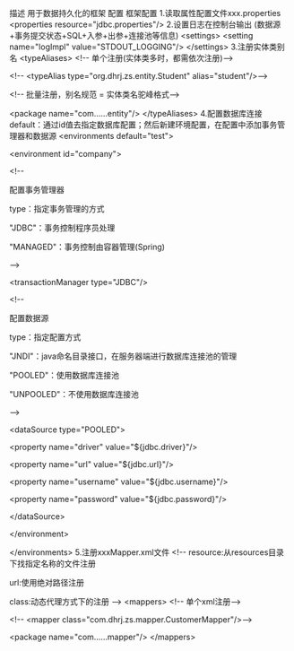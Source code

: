 描述
用于数据持久化的框架
配置
框架配置
1.读取属性配置文件xxx.properties
\<properties resource="jdbc.properties"/\>
2.设置日志在控制台输出 (数据源+事务提交状态+SQL+入参+出参+连接池等信息)
\<settings\>
\<setting name="logImpl" value="STDOUT_LOGGING"/\>
\</settings\>
3.注册实体类别名
\<typeAliases\>
\<!-- 单个注册(实体类多时，都需依次注册)--\>

\<!-- \<typeAlias type="org.dhrj.zs.entity.Student" alias="student"/\>--\>

\<!-- 批量注册，别名规范 = 实体类名驼峰格式--\>

\<package name="com......entity"/\>
\</typeAliases\>
4.配置数据库连接 default：通过id值去指定数据库配置；然后新建环境配置，在配置中添加事务管理器和数据源
\<environments default="test"\>

\<environment id="company"\>

\<!--

配置事务管理器

type：指定事务管理的方式

"JDBC"：事务控制程序员处理

"MANAGED"：事务控制由容器管理(Spring)

--\>

\<transactionManager type="JDBC"/\>

\<!--

配置数据源

type：指定配置方式

"JNDI"：java命名目录接口，在服务器端进行数据库连接池的管理

"POOLED"：使用数据库连接池

"UNPOOLED"：不使用数据库连接池

--\>

\<dataSource type="POOLED"\>

\<property name="driver" value="\${jdbc.driver}"/\>

\<property name="url" value="\${jdbc.url}"/\>

\<property name="username" value="\${jdbc.username}"/\>

\<property name="password" value="\${jdbc.password}"/\>

\</dataSource\>

\</environment\>

\</environments\>
5.注册xxxMapper.xml文件
\<!--
resource:从resources目录下找指定名称的文件注册

url:使用绝对路径注册

class:动态代理方式下的注册
--\>
\<mappers\>
\<!-- 单个xml注册--\>

\<!-- \<mapper class="com.dhrj.zs.mapper.CustomerMapper"/\>--\>

\<package name="com......mapper"/\>
\</mappers\>

